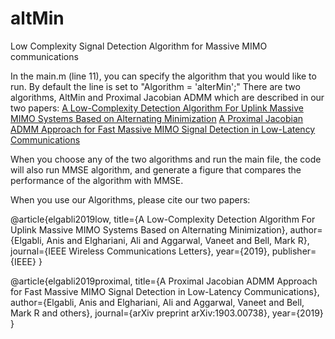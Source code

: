 # altMin
Low Complexity Signal Detection Algorithm for Massive MIMO communications

In the main.m (line 11), you can specify the algorithm that you would like to run. By default the line is set to "Algorithm = 'alterMin';"
There are two algorithms, AltMin and Proximal Jacobian ADMM which are described in our two papers:
  [A Low-Complexity Detection Algorithm For Uplink Massive MIMO Systems Based on Alternating Minimization](https://ieeexplore.ieee.org/abstract/document/8642914)
  [A Proximal Jacobian ADMM Approach for Fast Massive MIMO Signal Detection in Low-Latency Communications](https://arxiv.org/abs/1903.00738)
  
When you choose any of the two algorithms and run the main file, the code will also run MMSE algorithm, and generate a figure that compares the performance of the algorithm with MMSE.

When you use our Algorithms, please cite our two papers:

@article{elgabli2019low,
  title={A Low-Complexity Detection Algorithm For Uplink Massive MIMO Systems Based on Alternating Minimization},
  author={Elgabli, Anis and Elghariani, Ali and Aggarwal, Vaneet and Bell, Mark R},
  journal={IEEE Wireless Communications Letters},
  year={2019},
  publisher={IEEE}
}

@article{elgabli2019proximal,
  title={A Proximal Jacobian ADMM Approach for Fast Massive MIMO Signal Detection in Low-Latency Communications},
  author={Elgabli, Anis and Elghariani, Ali and Aggarwal, Vaneet and Bell, Mark R and others},
  journal={arXiv preprint arXiv:1903.00738},
  year={2019}
}

